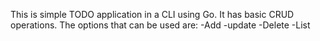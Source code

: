 This is simple TODO application in a CLI using Go.
It has basic CRUD operations.
The options that can be used are:
  -Add
  -update
  -Delete
  -List
